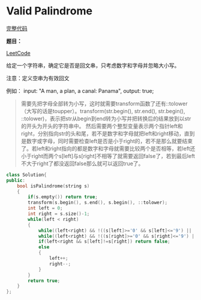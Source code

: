 # Valid Palindrome
[完整代码](https://github.com/ludandandan/LeetCode/blob/master/01String/125ValidPalindrome.cpp)

**题目：**

[LeetCode](https://leetcode.com/problems/valid-palindrome/)

给定一个字符串，确定它是否是回文串，只考虑数字和字母并忽略大小写。

注意：定义空串为有效回文

例如： input: "A man, a plan, a canal: Panama", output: true;

> 需要先把字母全部转为小写，这时就需要transform函数了还有::tolower（大写的话是toupper）。transform(str.begin(), str.end(), str.begin(), ::tolower)，表示把str从begin到end转为小写并把转换后的结果放到以str的开头为开头的字符串中。
> 然后需要两个整型变量表示两个指针left和right，分别指向str的头和尾，若不是数字和字母就把left和right移动，直到是数字或字母，同时需要检查left是否是小于right的，若不是那么就要结束了。若left和right指向的都是数字和字母就需要比较两个是否相等，若left还小于right而两个s[left]与s[right]不相等了就需要返回false了，若到最后left不大于right了都没返回false那么就可以返回true了。

```c++
class Solution{
public:
    bool isPalindrome(string s)
    {
        if(s.empty()) return true;
        transform(s.begin(), s.end(), s.begin(), ::tolower);
        int left = 0;
        int right = s.size()-1;
        while(left < right)
        {
            while((left<right) && !((s[left]>='0' && s[left]<='9') || (s[left]>='a' && s[left]<='z'))) left++;
            while((left<right) && !((s[right]>='0' && s[right]<='9') || (s[right]>='a' && s[right]<='z'))) right--;
            if(left<right && s[left]!=s[right]) return false;
            else
            {
                left++;
                right--;
            }
        }
        return true;
    }
};
```